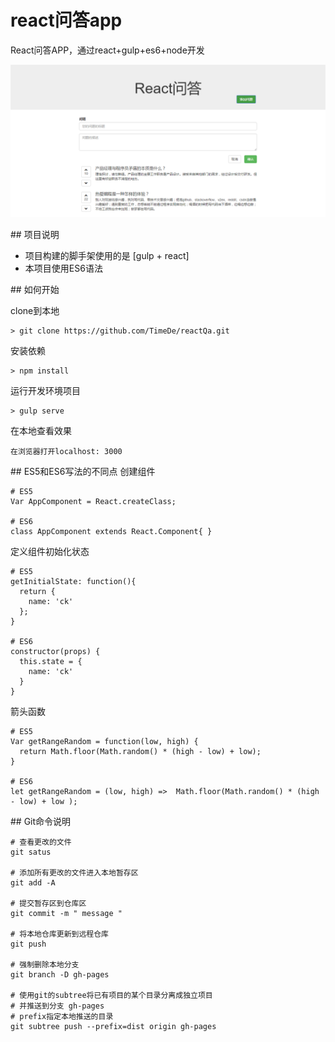# react问答app
React问答APP，通过react+gulp+es6+node开发

![](https://github.com/TimeDe/reactQa/blob/master/dist/img/React%E9%97%AE%E7%AD%94%20app.png)

## 项目说明
- 项目构建的脚手架使用的是 [gulp + react]
- 本项目使用ES6语法

## 如何开始

clone到本地
```
> git clone https://github.com/TimeDe/reactQa.git
```
安装依赖
```
> npm install
```

运行开发环境项目
```
> gulp serve
```
在本地查看效果
```
在浏览器打开localhost: 3000
```

## ES5和ES6写法的不同点
创建组件
```shell
# ES5
Var AppComponent = React.createClass;

# ES6
class AppComponent extends React.Component{ }
```
定义组件初始化状态
```shell
# ES5
getInitialState: function(){
  return {
    name: 'ck'
  };
}

# ES6
constructor(props) {
  this.state = {
    name: 'ck'
  }
}
```
箭头函数
```shell
# ES5
Var getRangeRandom = function(low, high) {
  return Math.floor(Math.random() * (high - low) + low);
}

# ES6
let getRangeRandom = (low, high) =>  Math.floor(Math.random() * (high - low) + low );
```


## Git命令说明
```shell
# 查看更改的文件
git satus

# 添加所有更改的文件进入本地暂存区
git add -A

# 提交暂存区到仓库区
git commit -m " message "

# 将本地仓库更新到远程仓库
git push

# 强制删除本地分支
git branch -D gh-pages

# 使用git的subtree将已有项目的某个目录分离成独立项目
# 并推送到分支 gh-pages
# prefix指定本地推送的目录
git subtree push --prefix=dist origin gh-pages
```
